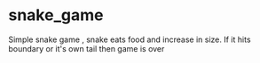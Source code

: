 # snake_game
Simple snake game , snake eats food and increase in size. If it hits boundary or it's own tail then game is over
